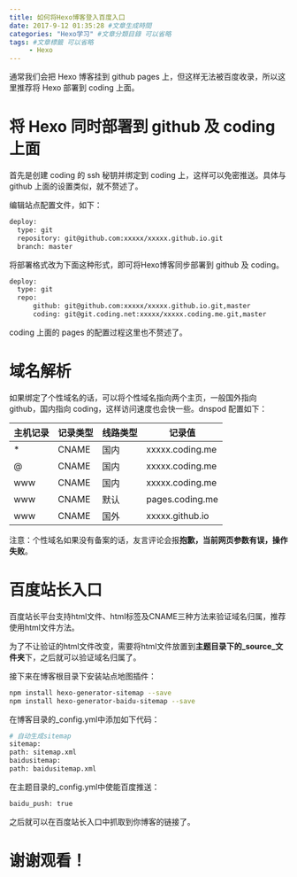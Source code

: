```yaml
---
title: 如何将Hexo博客登入百度入口
date: 2017-9-12 01:35:28 #文章生成時間
categories: "Hexo学习" #文章分類目錄 可以省略
tags: #文章標籤 可以省略
     - Hexo
---
```


通常我们会把 Hexo 博客挂到 github pages 上，但这样无法被百度收录，所以这里推荐将 Hexo 部署到 coding 上面。

# 将 Hexo 同时部署到 github 及 coding 上面

首先是创建 coding 的 ssh 秘钥并绑定到 coding 上，这样可以免密推送。具体与 github 上面的设置类似，就不赘述了。

<!-- more -->

编辑站点配置文件，如下：

``` bash
deploy:
  type: git
  repository: git@github.com:xxxxx/xxxxx.github.io.git
  branch: master
```

将部署格式改为下面这种形式，即可将Hexo博客同步部署到 github 及 coding。

``` bash
deploy:
  type: git
  repo:
      github: git@github.com:xxxxx/xxxxx.github.io.git,master
      coding: git@git.coding.net:xxxxx/xxxxx.coding.me.git,master
```

coding 上面的 pages 的配置过程这里也不赘述了。

# 域名解析

如果绑定了个性域名的话，可以将个性域名指向两个主页，一般国外指向 github，国内指向 coding，这样访问速度也会快一些。dnspod 配置如下：


|主机记录|记录类型|线路类型| 记录值          |
| ------ | -----  |  ----  | -------------   |
|*       |CNAME   |国内    |xxxxx.coding.me  |
|@       |CNAME   |国内    |xxxxx.coding.me  |
|www     |CNAME   |国内    |xxxxx.coding.me  |
|www     |CNAME   |默认    |pages.coding.me  |
|www     |CNAME   |国外    |xxxxx.github.io  |

注意：个性域名如果没有备案的话，友言评论会报**抱歉，当前网页参数有误，操作失败**。

# 百度站长入口

百度站长平台支持html文件、html标签及CNAME三种方法来验证域名归属，推荐使用html文件方法。

为了不让验证的html文件改变，需要将html文件放置到**主题目录下的_source_文件夹**下，之后就可以验证域名归属了。

接下来在博客根目录下安装站点地图插件：

``` bash
npm install hexo-generator-sitemap --save
npm install hexo-generator-baidu-sitemap --save
```

在博客目录的_config.yml中添加如下代码：

``` bash
# 自动生成sitemap
sitemap:
path: sitemap.xml
baidusitemap:
path: baidusitemap.xml
```

在主题目录的_config.yml中使能百度推送：

``` bash
baidu_push: true
```

之后就可以在百度站长入口中抓取到你博客的链接了。

# 谢谢观看！


